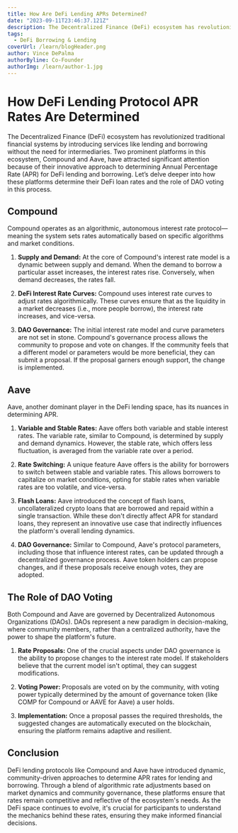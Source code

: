 ```yaml
---
title: How Are DeFi Lending APRs Determined?
date: "2023-09-11T23:46:37.121Z"
description: The Decentralized Finance (DeFi) ecosystem has revolutionized traditional financial systems by introducing services like lending and borrowing without the need for intermediaries.
tags:
  - DeFi Borrowing & Lending
coverUrl: /learn/blogHeader.png
author: Vince DePalma
authorByline: Co-Founder
authorImg: /learn/author-1.jpg
---
```


# How DeFi Lending Protocol APR Rates Are Determined

The Decentralized Finance (DeFi) ecosystem has revolutionized traditional financial systems by introducing services like lending and borrowing without the need for intermediaries. Two prominent platforms in this ecosystem, Compound and Aave, have attracted significant attention because of their innovative approach to determining Annual Percentage Rate (APR) for DeFi lending and borrowing. Let’s delve deeper into how these platforms determine their DeFi loan rates and the role of DAO voting in this process.

## Compound

Compound operates as an algorithmic, autonomous interest rate protocol—meaning the system sets rates automatically based on specific algorithms and market conditions.

1. **Supply and Demand:** At the core of Compound's interest rate model is a dynamic between supply and demand. When the demand to borrow a particular asset increases, the interest rates rise. Conversely, when demand decreases, the rates fall.

2. **DeFi Interest Rate Curves:** Compound uses interest rate curves to adjust rates algorithmically. These curves ensure that as the liquidity in a market decreases (i.e., more people borrow), the interest rate increases, and vice-versa.

3. **DAO Governance:** The initial interest rate model and curve parameters are not set in stone. Compound's governance process allows the community to propose and vote on changes. If the community feels that a different model or parameters would be more beneficial, they can submit a proposal. If the proposal garners enough support, the change is implemented.

## Aave

Aave, another dominant player in the DeFi lending space, has its nuances in determining APR.

1. **Variable and Stable Rates:** Aave offers both variable and stable interest rates. The variable rate, similar to Compound, is determined by supply and demand dynamics. However, the stable rate, which offers less fluctuation, is averaged from the variable rate over a period.

2. **Rate Switching:** A unique feature Aave offers is the ability for borrowers to switch between stable and variable rates. This allows borrowers to capitalize on market conditions, opting for stable rates when variable rates are too volatile, and vice-versa.

3. **Flash Loans:** Aave introduced the concept of flash loans, uncollateralized crypto loans that are borrowed and repaid within a single transaction. While these don't directly affect APR for standard loans, they represent an innovative use case that indirectly influences the platform's overall lending dynamics.

4. **DAO Governance:** Similar to Compound, Aave's protocol parameters, including those that influence interest rates, can be updated through a decentralized governance process. Aave token holders can propose changes, and if these proposals receive enough votes, they are adopted.

## The Role of DAO Voting

Both Compound and Aave are governed by Decentralized Autonomous Organizations (DAOs). DAOs represent a new paradigm in decision-making, where community members, rather than a centralized authority, have the power to shape the platform's future.

1. **Rate Proposals:** One of the crucial aspects under DAO governance is the ability to propose changes to the interest rate model. If stakeholders believe that the current model isn't optimal, they can suggest modifications.

2. **Voting Power:** Proposals are voted on by the community, with voting power typically determined by the amount of governance token (like COMP for Compound or AAVE for Aave) a user holds.

3. **Implementation:** Once a proposal passes the required thresholds, the suggested changes are automatically executed on the blockchain, ensuring the platform remains adaptive and resilient.

## Conclusion

DeFi lending protocols like Compound and Aave have introduced dynamic, community-driven approaches to determine APR rates for lending and borrowing. Through a blend of algorithmic rate adjustments based on market dynamics and community governance, these platforms ensure that rates remain competitive and reflective of the ecosystem's needs. As the DeFi space continues to evolve, it's crucial for participants to understand the mechanics behind these rates, ensuring they make informed financial decisions.
